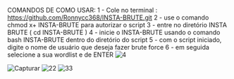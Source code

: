 COMANDOS DE COMO USAR:
1 - Cole no terminal : https://github.com/Ronnycc368/INSTA-BRUTE.git
2 - use o comando chmod x+ INSTA-BRUTE para autorizar o script
3 - entre no diretório INSTA BRUTE ( cd INSTA-BRUTE )
4 - inicie o INSTA-BRUTE usando o comando bash INSTA-BRUTE dentro do diretório do script
5 - com o script iniciado, digite o nome de usuário que deseja fazer brute force
6 - em seguida selecione a sua wordlist e de ENTER
![4](https://user-images.githubusercontent.com/128331188/226219318-1bac300a-dd1b-47d1-8c51-950cd4ac6c5e.PNG)


![Capturar](https://user-images.githubusercontent.com/128331188/226218570-e040527b-119e-4953-a3f3-86bcd7227c0d.PNG)
![22](https://user-images.githubusercontent.com/128331188/226218571-f5248483-e762-48e8-828c-3fdd55c1ce00.PNG)
![33](https://user-images.githubusercontent.com/128331188/226218572-433fdbe9-a815-4d36-95a2-4772c6c43ce6.PNG)
